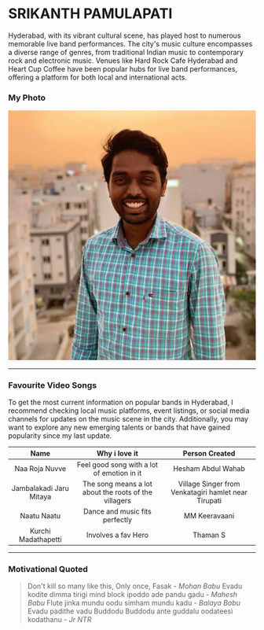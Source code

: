 # SRIKANTH PAMULAPATI

Hyderabad, with its vibrant cultural scene, has played host to numerous memorable live band performances. The city's music culture encompasses a diverse range of genres, from traditional Indian music to contemporary rock and electronic music. Venues like Hard Rock Cafe Hyderabad and Heart Cup Coffee have been popular hubs for live band performances, offering a platform for both local and international acts.

### My Photo
![It's Me](https://github.com/5r1kanth/from-Pamulapati/blob/main/It's%20Me.jpeg)

***

### Favourite Video Songs

To get the most current information on popular bands in Hyderabad, I recommend checking local music platforms, event listings, or social media channels for updates on the music scene in the city. Additionally, you may want to explore any new emerging talents or bands that have gained popularity since my last update.

| Name | Why i love it | Person Created |
| :---: | :---: | :---: |
| Naa Roja Nuvve | Feel good song with a lot of emotion in it | Hesham Abdul Wahab |
| Jambalakadi Jaru Mitaya | The song means a lot about the roots of the villagers | Village Singer from Venkatagiri hamlet near Tirupati |
| Naatu Naatu | Dance and music fits perfectly | MM Keeravaani |
| Kurchi Madathapetti | Involves a fav Hero | Thaman S |

---

### Motivational Quoted

> Don't kill so many like this, Only once, Fasak - *Mohan Babu*
> Evadu kodite dimma tirigi mind block ipoddo ade pandu gadu - *Mahesh Babu*
> Flute jinka mundu oodu simham mundu kadu - *Balaya Babu*
> Evadu padithe vadu Buddodu Buddodu ante guddalu oodateesi kodathanu - *Jr NTR*